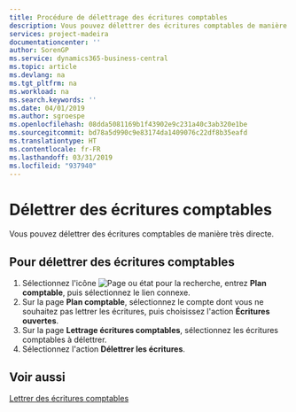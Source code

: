 ```yaml
---
title: Procédure de délettrage des écritures comptables
description: Vous pouvez délettrer des écritures comptables de manière très directe.
services: project-madeira
documentationcenter: ''
author: SorenGP
ms.service: dynamics365-business-central
ms.topic: article
ms.devlang: na
ms.tgt_pltfrm: na
ms.workload: na
ms.search.keywords: ''
ms.date: 04/01/2019
ms.author: sgroespe
ms.openlocfilehash: 08dda5081169b1f43902e9c231a40c3ab320e1be
ms.sourcegitcommit: bd78a5d990c9e83174da1409076c22df8b35eafd
ms.translationtype: HT
ms.contentlocale: fr-FR
ms.lasthandoff: 03/31/2019
ms.locfileid: "937940"
---
```

# <a name="unapply-general-ledger-entries"></a>Délettrer des écritures comptables
Vous pouvez délettrer des écritures comptables de manière très directe.  

## <a name="to-unapply-general-ledger-entries"></a>Pour délettrer des écritures comptables  

1.  Sélectionnez l'icône ![Page ou état pour la recherche](../../media/ui-search/search_small.png "Page ou état pour la recherche"), entrez **Plan comptable**, puis sélectionnez le lien connexe.  
2.  Sur la page **Plan comptable**, sélectionnez le compte dont vous ne souhaitez pas lettrer les écritures, puis choisissez l'action **Écritures ouvertes**.  
3.  Sur la page **Lettrage écritures comptables**, sélectionnez les écritures comptables à délettrer.  
4.  Sélectionnez l'action **Délettrer les écritures**.  

## <a name="see-also"></a>Voir aussi  
[Lettrer des écritures comptables](how-to-apply-general-ledger-entries.md)
